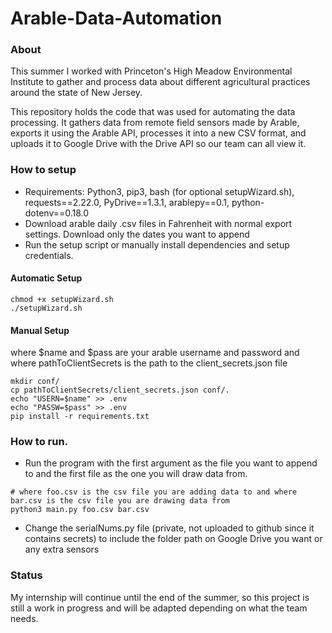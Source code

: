 # Arable-Data-Automation
### About
This summer I worked with Princeton's High Meadow Environmental Institute to gather and process data about different agricultural practices around the state of New Jersey.

This repository holds the code that was used for automating the data processing. It gathers data from remote field sensors made by Arable, exports it using the Arable API, processes it into a new CSV format, and uploads it to Google Drive with the Drive API so our team can all view it.  

### How to setup
* Requirements: Python3, pip3, bash (for optional setupWizard.sh), requests==2.22.0, PyDrive==1.3.1, arablepy==0.1, python-dotenv==0.18.0
* Download arable daily .csv files in Fahrenheit with normal export settings. Download only the dates you want to append
* Run the setup script or manually install dependencies and setup credentials.

#### Automatic Setup
```
chmod +x setupWizard.sh
./setupWizard.sh
```
#### Manual Setup
where $name and $pass are your arable username and password and where pathToClientSecrets is the path to the client_secrets.json file
```
mkdir conf/
cp pathToClientSecrets/client_secrets.json conf/.
echo "USERN=$name" >> .env
echo "PASSW=$pass" >> .env
pip install -r requirements.txt 
```
### How to run.
* Run the program with the first argument as the file you want to append to and the first file as the one you will draw data from.
```
# where foo.csv is the csv file you are adding data to and where bar.csv is the csv file you are drawing data from
python3 main.py foo.csv bar.csv 
```
* Change the serialNums.py file (private, not uploaded to github since it contains secrets) to include the folder path on Google Drive you want or any extra sensors

### Status
My internship will continue until the end of the summer, so this project is still a work in progress and will be adapted depending on what the team needs.

